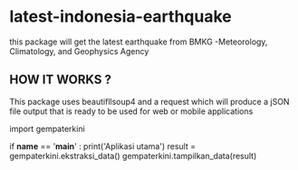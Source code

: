 # latest-indonesia-earthquake
this package will get the latest earthquake from BMKG -Meteorology, Climatology, and Geophysics Agency

## HOW IT WORKS ?

This package uses beautifllsoup4 and a request which will produce a jSON file output that is ready to be used for web 
or mobile applications


import gempaterkini

if __name__ == '__main__' :
    print('Aplikasi utama')
    result = gempaterkini.ekstraksi_data()
    gempaterkini.tampilkan_data(result)
